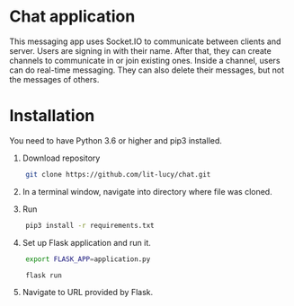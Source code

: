 # Chat application

This messaging app uses Socket.IO to communicate between clients and server. Users are signing in with their name. After that, they can create channels to communicate in or join existing ones. Inside a channel, users can do real-time messaging. They can also delete their messages, but not the messages of others.  

# Installation
You need to have Python 3.6 or higher and pip3 installed.

1. Download repository 

```bash
	git clone https://github.com/lit-lucy/chat.git
```

2. In a terminal window, navigate into directory where file was cloned.

3. Run

```bash
	pip3 install -r requirements.txt
```

4. Set up Flask application and run it.

```bash
	export FLASK_APP=application.py

	flask run
```

5. Navigate to URL provided by Flask. 